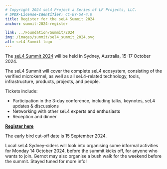 ```yaml
---
# Copyright 2024 seL4 Project a Series of LF Projects, LLC.
# SPDX-License-Identifier: CC-BY-SA-4.0
title: Register for the seL4 Summit 2024
anchor: summit-2024-register

link: ../Foundation/Summit/2024
img: /images/summit/sel4_summit_2024.svg
alt: seL4 Summit logo
---
```


The [seL4 Summit 2024](../Foundation/Summit/2024) will be held in Sydney,
Australia, 15-17 October 2024.

The seL4 Summit will cover the complete seL4 ecosystem, consisting of the
verified microkernel, as well as all seL4-related technology, tools,
infrastructure, products, projects, and people.

Tickets include:

- Participation in the 3-day conference, including talks, keynotes, seL4 updates
  & discussions
- Networking with other seL4 experts and enthusiasts
- Reception and dinner

**[Register here](https://events.linuxfoundation.org/sel4-summit/)**

The early bird cut-off date is 15 September 2024.

Local seL4 Sydney-siders will look into organising some informal activities for
Monday 14 October 2024, before the summit kicks off, for anyone who wants to
join. Gernot may also organise a bush walk for the weekend before the summit.
Stayed tuned for more info!
